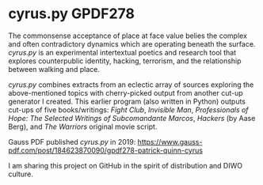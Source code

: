# cyrus.py GPDF278

The commonsense acceptance of place at face value belies the complex and often contradictory dynamics which are operating beneath the surface. <i>cyrus.py</i> is an experimental intertextual poetics and research tool that explores counterpublic identity, hacking, terrorism, and the relationship between walking and place.

<i>cyrus.py</i> combines extracts from an eclectic array of sources exploring the above-mentioned topics with cherry-picked output from another cut-up generator I created. This earlier program (also written in Python) outputs cut-ups of five books/writings: <i>Fight Club</i>, <i>Invisible Man</i>, <i>Professionals of Hope: The Selected Writings of Subcomandante Marcos</i>, <i>Hackers</i> (by Aase Berg), and <i>The Warriors</i> original movie script.

Gauss PDF published <i>cyrus.py</i> in 2019: https://www.gauss-pdf.com/post/184623870090/gpdf278-patrick-quinn-cyrus

I am sharing this project on GitHub in the spirit of distribution and DIWO culture.
